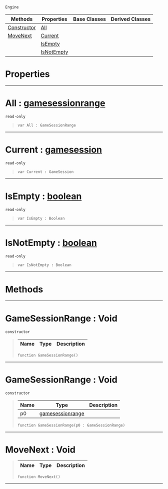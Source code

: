  `Engine`

|Methods|Properties|Base Classes|Derived Classes|
|---|---|---|---|
|[ Constructor](https://github.com/ZilchEngine/ZilchDocs/blob/master/code_reference/class_reference/gamesessionrange.markdown#gamesessionrange-void)|[ All](https://github.com/ZilchEngine/ZilchDocs/blob/master/code_reference/class_reference/gamesessionrange.markdown#all-zilch-engine-document)| | |
|[ MoveNext](https://github.com/ZilchEngine/ZilchDocs/blob/master/code_reference/class_reference/gamesessionrange.markdown#movenext-void)|[ Current](https://github.com/ZilchEngine/ZilchDocs/blob/master/code_reference/class_reference/gamesessionrange.markdown#current-zilch-engine-docu)| | |
| |[ IsEmpty](https://github.com/ZilchEngine/ZilchDocs/blob/master/code_reference/class_reference/gamesessionrange.markdown#isempty-zilch-engine-docu)| | |
| |[ IsNotEmpty](https://github.com/ZilchEngine/ZilchDocs/blob/master/code_reference/class_reference/gamesessionrange.markdown#isnotempty-zilch-engine-d)| | |


 #  Properties


---  
 #  All : [gamesessionrange](https://github.com/ZilchEngine/ZilchDocs/blob/master/code_reference/class_reference/gamesessionrange.markdown)

 `read-only`

> 
> ``` lang=cpp, name=Nada
> var All : GameSessionRange


---  
 #  Current : [gamesession](https://github.com/ZilchEngine/ZilchDocs/blob/master/code_reference/class_reference/gamesession.markdown)

 `read-only`

> 
> ``` lang=cpp, name=Nada
> var Current : GameSession


---  
 #  IsEmpty : [boolean](https://github.com/ZilchEngine/ZilchDocs/blob/master/code_reference/nada_base_types/boolean.markdown)

 `read-only`

> 
> ``` lang=cpp, name=Nada
> var IsEmpty : Boolean


---  
 #  IsNotEmpty : [boolean](https://github.com/ZilchEngine/ZilchDocs/blob/master/code_reference/nada_base_types/boolean.markdown)

 `read-only`

> 
> ``` lang=cpp, name=Nada
> var IsNotEmpty : Boolean


---  
 #  Methods


---  
 #  GameSessionRange : Void

 `constructor`

> 
> |Name|Type|Description|
> |---|---|---|
> ``` lang=cpp, name=Nada
> function GameSessionRange()
> ``` 


---  
 #  GameSessionRange : Void

 `constructor`

> 
> |Name|Type|Description|
> |---|---|---|
> |p0|[gamesessionrange](https://github.com/ZilchEngine/ZilchDocs/blob/master/code_reference/class_reference/gamesessionrange.markdown)| |
> ``` lang=cpp, name=Nada
> function GameSessionRange(p0 : GameSessionRange)
> ``` 


---  
 #  MoveNext : Void

> 
> |Name|Type|Description|
> |---|---|---|
> ``` lang=cpp, name=Nada
> function MoveNext()
> ``` 


---  
 

 